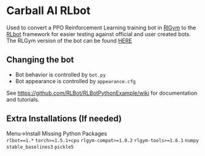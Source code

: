 # Carball AI RLbot
Used to convert a PPO Reinforcement Learning training bot in [RlGym](https://rlgym.github.io/) to the [RLbot](https://rlbot.org/) framework for easier testing against official and user created bots.  
The RLGym version of the bot can be found [HERE](https://github.com/BenjaminChilson/CapstoneProject_RocketLeagueAI)  

## Changing the bot

- Bot behavior is controlled by `bot.py`
- Bot appearance is controlled by `appearance.cfg`

See https://github.com/RLBot/RLBotPythonExample/wiki for documentation and tutorials.

## Extra Installations (If needed)
Menu->Install Missing Python Packages  
`rlbot==1.*`
`torch>=1.5.1+cpu`
`rlgym-compat>=1.0.2`
`rlgym-tools>=1.6.1`
`numpy`
`stable_baselines3`
`pickle5`
